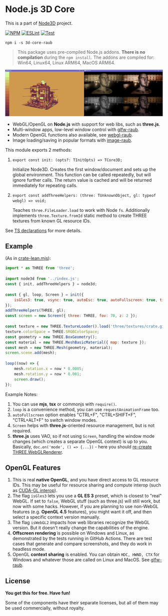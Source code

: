 # Node.js 3D Core

This is a part of [Node3D](https://github.com/node-3d) project.

[![NPM](https://badge.fury.io/js/3d-core-raub.svg)](https://badge.fury.io/js/3d-core-raub)
[![ESLint](https://github.com/node-3d/3d-core-raub/actions/workflows/eslint.yml/badge.svg)](https://github.com/node-3d/3d-core-raub/actions/workflows/eslint.yml)
[![Test](https://github.com/node-3d/3d-core-raub/actions/workflows/test.yml/badge.svg)](https://github.com/node-3d/3d-core-raub/actions/workflows/test.yml)

```console
npm i -s 3d-core-raub
```

> This package uses pre-compiled Node.js addons. **There is no compilation** during the `npm install`.
The addons are compiled for: Win64, Linux64, Linux ARM64, MacOS ARM64.

![Example](examples/screenshot.png)

* WebGL/OpenGL on **Node.js** with support for web libs, such as **three.js**.
* Multi-window apps, low-level window control with [glfw-raub](https://github.com/node-3d/glfw-raub).
* Modern OpenGL functions also available, see [webgl-raub](https://github.com/node-3d/webgl-raub).
* Image loading/saving in popular formats with [image-raub](https://github.com/node-3d/image-raub).

This module exports 2 methods:
1. `export const init: (opts?: TInitOpts) => TCore3D;`
    
    Initialize Node3D. Creates the first window/document and sets up the global environment.
    This function can be called repeatedly, but will ignore further calls.
    The return value is cached and will be returned immediately for repeating calls.
2. `export const addThreeHelpers: (three: TUnknownObject, gl: typeof webgl) => void;`
    
    Teaches `three.FileLoader.load` to work with Node `fs`. Additionally implements
    `three.Texture.fromId` static method to create THREE textures from known GL resource IDs.


See [TS declarations](/index.d.ts) for more details.

## Example

(As in [crate-lean.mjs](/examples/crate-lean.mjs)):

```javascript
import * as THREE from 'three';

import node3d from '../index.js';
const { init, addThreeHelpers } = node3d;

const { gl, loop, Screen } = init({
	isGles3: true, vsync: true, autoEsc: true, autoFullscreen: true, title: 'Crate',
});
addThreeHelpers(THREE, gl);
const screen = new Screen({ three: THREE, fov: 70, z: 2 });

const texture = new THREE.TextureLoader().load('three/textures/crate.gif');
texture.colorSpace = THREE.SRGBColorSpace;
const geometry = new THREE.BoxGeometry();
const material = new THREE.MeshBasicMaterial({ map: texture });
const mesh = new THREE.Mesh(geometry, material);
screen.scene.add(mesh);

loop((now) => {
	mesh.rotation.x = now * 0.0005;
	mesh.rotation.y = now * 0.001;
	screen.draw();
});
```

Example Notes:

1. You can use **mjs**, **tsx** or commonjs with `require()`.
1. `loop` is a convenience method, you can use `requestAnimationFrame` too.
1. `autoFullscreen` option enables "CTRL+F", "CTRL+SHIFT+F", "CTRL+ALT+F" to switch
	window modes.
1. `Screen` helps with **three.js**-oriented resource management, but is not required.
1. **three.js** uses VAO, so if not using `Screen`, handling the window mode changes
	(which creates a separate OpenGL context) is up to you.
	Basically, `doc.on('mode', () => {...})` -
	here you should [re-create THREE.WebGLRenderer](/js/objects/screen.js#L127).


## OpenGL Features

1. This is real **native OpenGL**, and you have direct access to GL resource IDs. This may be
	useful for resource sharing and compute interop (such as
	[CUDA-GL interop](https://docs.nvidia.com/cuda/cuda-runtime-api/group__CUDART__OPENGL.html)).
1. The flag `isGles3` lets you use a **GL ES 3** preset, which is closest to "real" WebGL.
	If set to `false`, WebGL stuff (such as three.js) will still work, but now with some hacks.
	However, if you are planning to use non-WebGL features (e.g. **OpenGL 4.5** features),
	you might want it off, and then select a specific context version manually.
1. The flag `isWebGL2` impacts how web libraries recognize the WebGL version.
	But it doesn't really change the capabilities of the engine.
1. **Offscreen rendering** is possible on Windows and Linux, as demonstrated by the tests
	running in GitHub Actions. There are test cases that generate and compare screenshots,
	and they do work in headless mode.
1. OpenGL **context sharing** is enabled. You can obtain `HDC, HWND, CTX` for Windows and whatever
	those are called on Linux and MacOS. See [glfw-raub](https://github.com/node-3d/glfw-raub).


## License

**You get this for free. Have fun!**

Some of the components have their separate licenses, but all of them may be used
commercially, without royalty.
